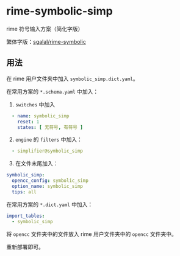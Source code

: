 # rime-symbolic-simp

rime 符号输入方案（简化字版）

繁体字版：[sgalal/rime-symbolic](https://github.com/sgalal/rime-symbolic)

## 用法

在 rime 用户文件夹中加入 `symbolic_simp.dict.yaml`。

在常用方案的 `*.schema.yaml` 中加入：

1. `switches` 中加入

```yaml
  - name: symbolic_simp
    reset: 1
    states: [ 无符号, 有符号 ]
```

2. `engine` 的 `filters` 中加入：

```yaml
  - simplifier@symbolic_simp
```

3. 在文件末尾加入：

```yaml
symbolic_simp:
  opencc_config: symbolic_simp
  option_name: symbolic_simp
  tips: all
```

在常用方案的 `*.dict.yaml` 中加入：

```yaml
import_tables:
  - symbolic_simp
```

将 `opencc` 文件夹中的文件放入 rime 用户文件夹中的 `opencc` 文件夹中。

重新部署即可。
